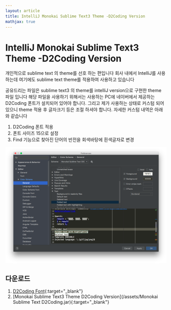```yaml
---
layout: article
title: IntelliJ Monokai Sublime Text3 Theme -D2Coding Version
mathjax: true
---
```

# IntelliJ Monokai Sublime Text3 Theme -D2Coding Version

개인적으로 sublime text 의 theme를 선호 하는 편입니다 회사 내에서 IntelliJ를 사용하는데 여기에도 sublime text theme를 적용하여 사용하고 있습니다

공유드리는 파일은 sublime text3 의 theme를 intelliJ version으로 구현한 theme 파일 입니다 해당 파일을 사용하기 위해서는 사용하는 PC에 네이버에서 제공하는 D2Coding 폰트가 설치되어 있어야 합니다. 그리고 제가 사용하는 상태로 커스텀 되어 있으니 theme 적용 후 글자크기 등은 조절 하셔야 합니다. 자세한 커스텀 내역은 아래와 같습니다

1. D2Coding 폰트 적용
2. 폰트 사이즈 15으로 설정
3. Find 기능으로 찾아진 단어의 반전을 회색바탕에 흰색글자로 변경

![](/assets/images/intelliJ-color-scheme.png)



## 다운로드

1. [D2Coding Font](https://github.com/naver/d2codingfont){:target="_blank"}
2. [Monokai Sublime Text3 Theme D2Coding Version](/assets/Monokai Sublime Text D2Coding.jar){:target="_blank"}